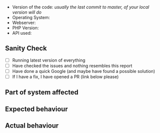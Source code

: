 - Version of the code: _usually the last commit to master, of your local version will do_
- Operating System:
- Webserver:
- PHP Version:
- API used: 

## Sanity Check

- [ ] Running latest version of everything
- [ ] Have checked the issues and nothing resembles this report
- [ ] Have done a quick Google (and maybe have found a possible solution)
- [ ] If I have a fix, I have opened a PR (link below please)

## Part of system affected

## Expected behaviour

## Actual behaviour
